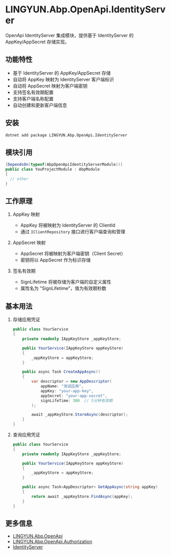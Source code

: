 # LINGYUN.Abp.OpenApi.IdentityServer

OpenApi IdentityServer 集成模块，提供基于 IdentityServer 的 AppKey/AppSecret 存储实现。

## 功能特性

* 基于 IdentityServer 的 AppKey/AppSecret 存储
* 自动将 AppKey 映射为 IdentityServer 客户端标识
* 自动将 AppSecret 映射为客户端密钥
* 支持签名有效期配置
* 支持客户端名称配置
* 自动创建和更新客户端信息

## 安装

```bash
dotnet add package LINGYUN.Abp.OpenApi.IdentityServer
```

## 模块引用

```csharp
[DependsOn(typeof(AbpOpenApiIdentityServerModule))]
public class YouProjectModule : AbpModule
{
  // other
}
```

## 工作原理

1. AppKey 映射
   * AppKey 将被映射为 IdentityServer 的 ClientId
   * 通过 `IClientRepository` 接口进行客户端查询和管理

2. AppSecret 映射
   * AppSecret 将被映射为客户端密钥（Client Secret）
   * 密钥将以 AppSecret 作为标识存储

3. 签名有效期
   * SignLifetime 将被存储为客户端的自定义属性
   * 属性名为 "SignLifetime"，值为有效期秒数

## 基本用法

1. 存储应用凭证
   ```csharp
   public class YourService
   {
       private readonly IAppKeyStore _appKeyStore;

       public YourService(IAppKeyStore appKeyStore)
       {
           _appKeyStore = appKeyStore;
       }

       public async Task CreateAppAsync()
       {
           var descriptor = new AppDescriptor(
               appName: "测试应用",
               appKey: "your-app-key",
               appSecret: "your-app-secret",
               signLifeTime: 300  // 5分钟有效期
           );

           await _appKeyStore.StoreAsync(descriptor);
       }
   }
   ```

2. 查询应用凭证
   ```csharp
   public class YourService
   {
       private readonly IAppKeyStore _appKeyStore;

       public YourService(IAppKeyStore appKeyStore)
       {
           _appKeyStore = appKeyStore;
       }

       public async Task<AppDescriptor> GetAppAsync(string appKey)
       {
           return await _appKeyStore.FindAsync(appKey);
       }
   }
   ```

## 更多信息

* [LINGYUN.Abp.OpenApi](../LINGYUN.Abp.OpenApi/README.md)
* [LINGYUN.Abp.OpenApi.Authorization](../LINGYUN.Abp.OpenApi.Authorization/README.md)
* [IdentityServer](https://identityserver4.readthedocs.io/)
